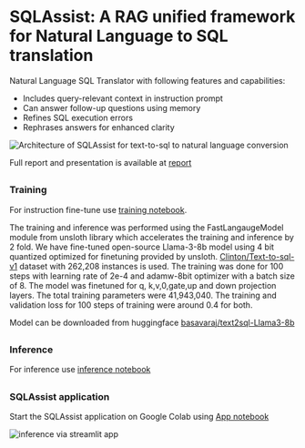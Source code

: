 # SQLAssist: A RAG unified framework for Natural Language to SQL translation
Natural Language SQL Translator with following features and capabilities:

- Includes query-relevant context in instruction prompt
- Can answer follow-up questions using memory
- Refines SQL execution errors
- Rephrases answers for enhanced clarity

![Architecture of SQLAssist for text-to-sql to natural language conversion](report/hcnlp.png)

Full report and presentation is available at [report](report)
##
### Training
For instruction fine-tune use [training notebook](SupriyaUpadhyaya/HCNLP-Text2Sql-Project/SQLAssist_Training.ipynb). 

The training and inference was performed using the FastLangaugeModel module from unsloth library which accelerates the training and inference by 2 fold. We have fine-tuned open-source Llama-3-8b model using 4 bit quantized optimized for finetuning provided by unsloth. [Clinton/Text-to-sql-v1](https://huggingface.co/datasets/Clinton/Text-to-sql-v1) dataset with 262,208 instances is used. The training was done for 100 steps with learning rate of 2e-4 and adamw-8bit optimizer with a batch size of 8. The model was finetuned for q, k,v,0,gate,up and down projection layers. The total training
parameters were 41,943,040. The training and validation loss for 100 steps of training were around 0.4 for both.

Model can be downloaded from huggingface [basavaraj/text2sql-Llama3-8b](https://huggingface.co/basavaraj/text2sql-Llama3-8b)

##
### Inference 
For inference use [inference notebook](SupriyaUpadhyaya/HCNLP-Text2Sql-Project/SQLAssist_Inference.ipynb)
##
### SQLAssist application
Start the SQLAssist application on Google Colab using [App notebook](SupriyaUpadhyaya/HCNLP-Text2Sql-Project/SQLAssist_App.ipynb)

![inference via streamlit app](report/app.png)


